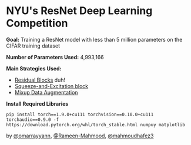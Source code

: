 # NYU's ResNet Deep Learning Competition

**Goal:** Training a ResNet model with less than 5 million parameters on the CIFAR training dataset

**Number of Parameters Used:** 4,993,166

**Main Strategies Used:**

- [Residual Blocks](https://arxiv.org/abs/1512.03385) duh!
- [Squeeze-and-Excitation block](https://arxiv.org/abs/1709.01507)
- [Mixup Data Augmentation](https://arxiv.org/abs/1710.09412v2)

**Install Required Libraries**
```
pip install torch==1.9.0+cu111 torchvision==0.10.0+cu111 torchaudio==0.9.0 -f https://download.pytorch.org/whl/torch_stable.html numpuy matplotlib
```

by [@omarrayyann](https://www.github.com/omarrayyann), [@Rameen-Mahmood](https://www.github.com/Rameen-Mahmood), [@mahmoudhafez3](https://www.github.com/mahmoudhafez3)
